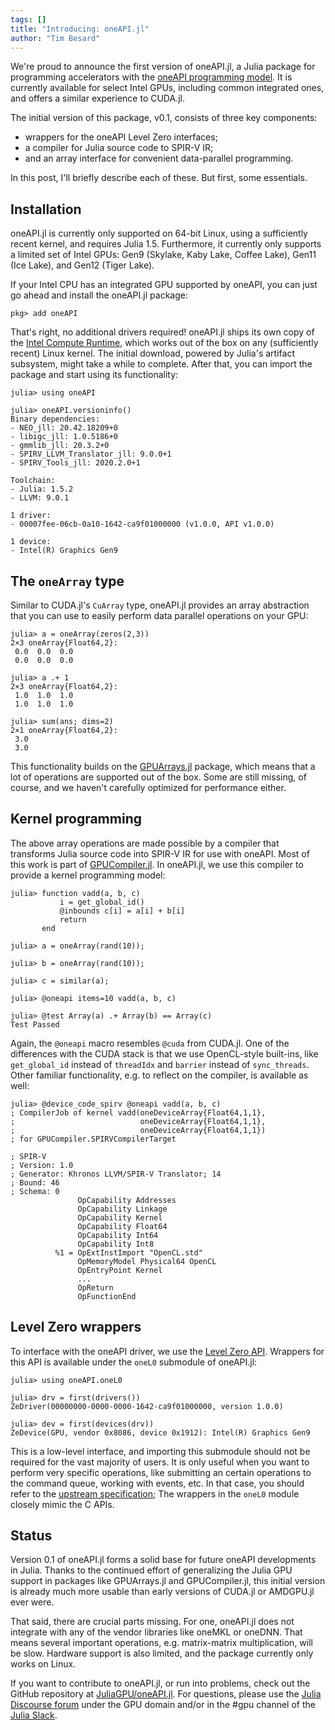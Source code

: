 ```yaml
---
tags: []
title: "Introducing: oneAPI.jl"
author: "Tim Besard"
---
```


We're proud to announce the first version of oneAPI.jl, a Julia package for programming
accelerators with the [oneAPI programming model](https://www.oneapi.com/). It is currently
available for select Intel GPUs, including common integrated ones, and offers a similar
experience to CUDA.jl.

<!--more-->

The initial version of this package, v0.1, consists of three key components:
- wrappers for the oneAPI Level Zero interfaces;
- a compiler for Julia source code to SPIR-V IR;
- and an array interface for convenient data-parallel programming.

In this post, I'll briefly describe each of these. But first, some essentials.


## Installation

oneAPI.jl is currently only supported on 64-bit Linux, using a sufficiently recent kernel,
and requires Julia 1.5. Furthermore, it currently only supports a limited set of Intel GPUs:
Gen9 (Skylake, Kaby Lake, Coffee Lake), Gen11 (Ice Lake), and Gen12 (Tiger Lake).

If your Intel CPU has an integrated GPU supported by oneAPI, you can just go ahead and
install the oneAPI.jl package:

```
pkg> add oneAPI
```

That's right, no additional drivers required! oneAPI.jl ships its own copy of the [Intel
Compute Runtime](https://github.com/intel/compute-runtime), which works out of the box on
any (sufficiently recent) Linux kernel. The initial download, powered by Julia's artifact
subsystem, might take a while to complete. After that, you can import the package and start
using its functionality:

```julia-repl
julia> using oneAPI

julia> oneAPI.versioninfo()
Binary dependencies:
- NEO_jll: 20.42.18209+0
- libigc_jll: 1.0.5186+0
- gmmlib_jll: 20.3.2+0
- SPIRV_LLVM_Translator_jll: 9.0.0+1
- SPIRV_Tools_jll: 2020.2.0+1

Toolchain:
- Julia: 1.5.2
- LLVM: 9.0.1

1 driver:
- 00007fee-06cb-0a10-1642-ca9f01000000 (v1.0.0, API v1.0.0)

1 device:
- Intel(R) Graphics Gen9
```


## The `oneArray` type

Similar to CUDA.jl's `CuArray` type, oneAPI.jl provides an array abstraction that you can
use to easily perform data parallel operations on your GPU:

```julia-repl
julia> a = oneArray(zeros(2,3))
2×3 oneArray{Float64,2}:
 0.0  0.0  0.0
 0.0  0.0  0.0

julia> a .+ 1
2×3 oneArray{Float64,2}:
 1.0  1.0  1.0
 1.0  1.0  1.0

julia> sum(ans; dims=2)
2×1 oneArray{Float64,2}:
 3.0
 3.0
```

This functionality builds on the [GPUArrays.jl](https://github.com/JuliaGPU/GPUArrays.jl/)
package, which means that a lot of operations are supported out of the box. Some are still
missing, of course, and we haven't carefully optimized for performance either.


## Kernel programming

The above array operations are made possible by a compiler that transforms Julia source code
into SPIR-V IR for use with oneAPI. Most of this work is part of
[GPUCompiler.jl](https://github.com/JuliaGPU/GPUCompiler.jl). In oneAPI.jl, we use this
compiler to provide a kernel programming model:

```julia-repl
julia> function vadd(a, b, c)
           i = get_global_id()
           @inbounds c[i] = a[i] + b[i]
           return
       end

julia> a = oneArray(rand(10));

julia> b = oneArray(rand(10));

julia> c = similar(a);

julia> @oneapi items=10 vadd(a, b, c)

julia> @test Array(a) .+ Array(b) == Array(c)
Test Passed
```

Again, the `@oneapi` macro resembles `@cuda` from CUDA.jl. One of the differences with the
CUDA stack is that we use OpenCL-style built-ins, like `get_global_id` instead of
`threadIdx` and `barrier` instead of `sync_threads`. Other familiar functionality, e.g. to
reflect on the compiler, is available as well:

```julia-repl
julia> @device_code_spirv @oneapi vadd(a, b, c)
; CompilerJob of kernel vadd(oneDeviceArray{Float64,1,1},
;                            oneDeviceArray{Float64,1,1},
;                            oneDeviceArray{Float64,1,1})
; for GPUCompiler.SPIRVCompilerTarget

; SPIR-V
; Version: 1.0
; Generator: Khronos LLVM/SPIR-V Translator; 14
; Bound: 46
; Schema: 0
               OpCapability Addresses
               OpCapability Linkage
               OpCapability Kernel
               OpCapability Float64
               OpCapability Int64
               OpCapability Int8
          %1 = OpExtInstImport "OpenCL.std"
               OpMemoryModel Physical64 OpenCL
               OpEntryPoint Kernel
               ...
               OpReturn
               OpFunctionEnd
```


## Level Zero wrappers

To interface with the oneAPI driver, we use the [Level Zero
API](https://github.com/oneapi-src/level-zero). Wrappers for this API is available under the
`oneL0` submodule of oneAPI.jl:

```julia-repl
julia> using oneAPI.oneL0

julia> drv = first(drivers())
ZeDriver(00000000-0000-0000-1642-ca9f01000000, version 1.0.0)

julia> dev = first(devices(drv))
ZeDevice(GPU, vendor 0x8086, device 0x1912): Intel(R) Graphics Gen9
```

This is a low-level interface, and importing this submodule should not be required for the
vast majority of users. It is only useful when you want to perform very specific operations,
like submitting an certain operations to the command queue, working with events, etc. In
that case, you should refer to the [upstream
specification](https://spec.oneapi.com/level-zero/latest/index.html); The wrappers in the
`oneL0` module closely mimic the C APIs.


## Status

Version 0.1 of oneAPI.jl forms a solid base for future oneAPI developments in Julia. Thanks
to the continued effort of generalizing the Julia GPU support in packages like GPUArrays.jl
and GPUCompiler.jl, this initial version is already much more usable than early versions of
CUDA.jl or AMDGPU.jl ever were.

That said, there are crucial parts missing. For one, oneAPI.jl does not integrate with any
of the vendor libraries like oneMKL or oneDNN. That means several important operations, e.g.
matrix-matrix multiplication, will be slow. Hardware support is also limited, and the
package currently only works on Linux.

If you want to contribute to oneAPI.jl, or run into problems, check out the GitHub
repository at [JuliaGPU/oneAPI.jl](https://github.com/JuliaGPU/oneAPI.jl). For questions,
please use the [Julia Discourse forum](https://discourse.julialang.org/c/domain/gpu) under
the GPU domain and/or in the #gpu channel of the [Julia
Slack](https://julialang.org/community/).
